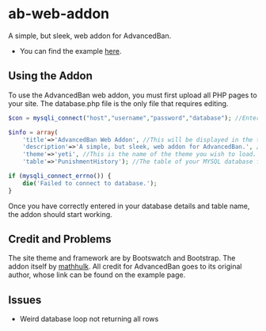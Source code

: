 # ab-web-addon
A simple, but sleek, web addon for AdvancedBan.
- You can find the example [here](https://whatisin.space/ab-web-addon).

## Using the Addon
To use the AdvancedBan web addon, you must first upload all PHP pages to your site.
The database.php file is the only file that requires editing.
```php
$con = mysqli_connect("host","username","password","database"); //Enter your MYSQL details here.

$info = array(
	'title'=>'AdvancedBan Web Addon', //This will be displayed in the title, main jumbotron, and navigation bar.
	'description'=>'A simple, but sleek, web addon for AdvancedBan.', //This will be displayed under the title on all pages.
	'theme'=>'yeti', //This is the name of the theme you wish to load. You can find a list of compatible themes at http://bootswatch.com/.
	'table'=>'PunishmentHistory'); //The table of your MYSQL database for which punishments are saved.

if (mysqli_connect_errno()) {
	die('Failed to connect to database.');
}
```
Once you have correctly entered in your database details and table name, the addon should start working.
## Credit and Problems
The site theme and framework are by Bootswatch and Bootstrap.
The addon itself by [mathhulk](https://theartex.net).
All credit for AdvancedBan goes to its original author, whose link can be found on the example page.
## Issues
- Weird database loop not returning all rows

